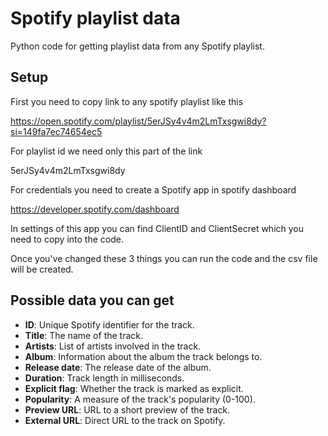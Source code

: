 # Spotify playlist data

Python code for getting playlist data from any Spotify playlist. 

## Setup 

First you need to copy link to any spotify playlist like this 

https://open.spotify.com/playlist/5erJSy4v4m2LmTxsgwi8dy?si=149fa7ec74654ec5

For playlist id we need only this part of the link 

5erJSy4v4m2LmTxsgwi8dy

For credentials you need to create a Spotify app in spotify dashboard 

https://developer.spotify.com/dashboard

In settings of this app you can find ClientID and ClientSecret which you need to copy into the code. 

Once you've changed these 3 things you can run the code and the csv file will be created. 

## Possible data you can get

- **ID**: Unique Spotify identifier for the track.
- **Title**: The name of the track.
- **Artists**: List of artists involved in the track.
- **Album**: Information about the album the track belongs to.
- **Release date**: The release date of the album.
- **Duration**: Track length in milliseconds.
- **Explicit flag**: Whether the track is marked as explicit.
- **Popularity**: A measure of the track's popularity (0-100).
- **Preview URL**: URL to a short preview of the track.
- **External URL**: Direct URL to the track on Spotify.
